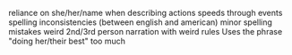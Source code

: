 reliance on she/her/name when describing actions
speeds through events
spelling inconsistencies (between english and american)
minor spelling mistakes
weird 2nd/3rd person narration with weird rules
Uses the phrase "doing her/their best" too much
